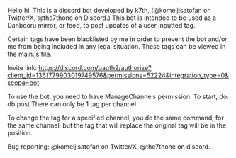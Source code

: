 Hello hi.
This is a discord bot developed by k7th, (@komeijisatofan on Twitter/X, @the7thone on Discord.)
This bot is intended to be used as a Danbooru mirror, or feed, to post updates of a user inputted tag.

Certain tags have been blacklisted by me in order to prevent the bot and/or me from being included in any legal situation. These tags can be viewed in the main.js file.

Invite link:
https://discord.com/oauth2/authorize?client_id=1361779903019749576&permissions=52224&integration_type=0&scope=bot


To use the bot, you need to have ManageChannels permission. 
To start, do: 
db!post <channel> <tag of your choice>
There can only be 1 tag per channel.

To change the tag for a specified channel, you do the same command, for the same channel, but the tag that will replace the original tag will be in the <tag of your choice> position. 

Bug reporting: @komeijisatofan on Twitter/X, @the7thone on discord.
